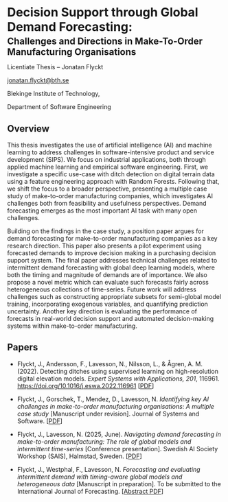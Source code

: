 <div style="font-size: 2em; font-weight: bold; margin-bottom: 0;">Decision Support through Global Demand Forecasting:</div>
<div style="font-size: 1.5em; font-weight: bold; margin-top: 0.2em;">Challenges and Directions in Make-To-Order Manufacturing Organisations</div>

Licentiate Thesis – Jonatan Flyckt

jonatan.flyckt@bth.se

Blekinge Institute of Technology,

Department of Software Engineering

## Overview

This thesis investigates the use of artificial intelligence (AI) and machine learning to address challenges in software-intensive product and service development (SIPS). We focus on industrial applications, both through applied machine learning and empirical software engineering. First, we investigate a specific use-case with ditch detection on digital terrain data using a feature engineering approach with Random Forests. Following that, we shift the focus to a broader perspective, presenting a multiple case study of make-to-order manufacturing companies, which investigates AI challenges both from feasibility and usefulness perspectives. Demand forecasting emerges as the most important AI task with many open challenges.

Building on the findings in the case study, a position paper argues for demand forecasting for make-to-order manufacturing companies as a key research direction. This paper also presents a pilot experiment using forecasted demands to improve decision making in a purchasing decision support system. The final paper addresses technical challenges related to intermittent demand forecasting with global deep learning models, where both the timing and magnitude of demands are of importance. We also propose a novel metric which can evaluate such forecasts fairly across heterogeneous collections of time-series. Future work will address challenges such as constructing appropriate subsets for semi-global model training, incorporating exogenous variables, and quantifying prediction uncertainty. Another key direction is evaluating the performance of forecasts in real-world decision support and automated decision-making systems within make-to-order manufacturing.

## Papers

- Flyckt, J., Andersson, F., Lavesson, N., Nilsson, L., & Ågren, A. M. (2022). Detecting ditches using supervised learning on high-resolution digital elevation models. *Expert Systems with Applications, 201*, 116961. https://doi.org/10.1016/j.eswa.2022.116961 [[PDF](ditch_detection.pdf)]

- Flyckt, J., Gorschek, T., Mendez, D., Lavesson, N. *Identifying key AI challenges in make-to-order manufacturing organisations: A multiple case study* [Manuscript under revision]. Journal of Systems and Software. [[PDF](case_study.pdf)]

- Flyckt, J., Lavesson, N. (2025, June). *Navigating demand forecasting in make-to-order manufacturing: The role of global models and intermittent time-series* [Conference presentation]. Swedish AI Society Workshop (SAIS), Halmstad, Sweden. [[PDF](position_paper.pdf)]

- Flyckt, J., Westphal, F., Lavesson, N. *Forecasting and evaluating intermittent demand with timing-aware global models and heterogeneous data* [Manuscript in preparation]. To be submitted to the International Journal of Forecasting. [[Abstract PDF](abstract_forecasting_paper.pdf)]
